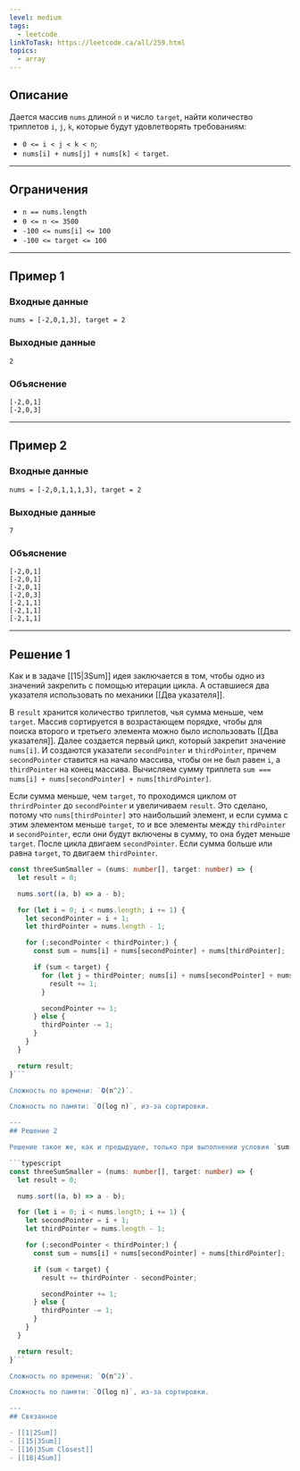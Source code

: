 ```yaml
---
level: medium
tags:
  - leetcode
linkToTask: https://leetcode.ca/all/259.html
topics:
  - array
---
```

## Описание

Дается массив `nums` длиной `n` и число `target`, найти количество триплетов `i`, `j`, `k`, которые будут удовлетворять требованиям:

- `0 <= i < j < k < n`;
- `nums[i] + nums[j] + nums[k] < target`.

---
## Ограничения

- `n == nums.length`
- `0 <= n <= 3500`
- `-100 <= nums[i] <= 100`
- `-100 <= target <= 100`

---
## Пример 1

### Входные данные

```
nums = [-2,0,1,3], target = 2
```
### Выходные данные

```
2
```
### Объяснение

```
[-2,0,1]
[-2,0,3]
```

---
## Пример 2

### Входные данные

```
nums = [-2,0,1,1,1,3], target = 2
```
### Выходные данные

```
7
```
### Объяснение

```
[-2,0,1]
[-2,0,1]
[-2,0,1]
[-2,0,3]
[-2,1,1]
[-2,1,1]
[-2,1,1]
```

---
## Решение 1

Как и в задаче [[15|3Sum]] идея заключается в том, чтобы одно из значений закрепить с помощью итерации цикла. А оставшиеся два указателя использовать по механики [[Два указателя]].

В `result` хранится количество триплетов, чья сумма меньше, чем `target`. Массив сортируется в возрастающем порядке, чтобы для поиска второго и третьего элемента можно было использовать [[Два указателя]]. Далее создается первый цикл, который закрепит значение `nums[i]`. И создаются указатели `secondPointer` и `thirdPointer`, причем `secondPointer` ставится на начало массива,  чтобы он не был равен `i`, а `thirdPointer` на конец массива. Вычисляем сумму триплета `sum === nums[i] + nums[secondPointer] + nums[thirdPointer]`.

Если сумма меньше, чем `target`, то проходимся циклом от `thrirdPointer` до `secondPointer` и увеличиваем `result`. Это сделано, потому что `nums[thirdPointer]` это наибольший элемент, и если сумма с этим элементом меньше `target`, то и все элементы между `thirdPointer` и `secondPointer`, если они будут включены в сумму, то она будет меньше `target`. После цикла двигаем `secondPointer`. Если сумма больше или равна `target`, то двигаем `thirdPointer`.

```typescript
const threeSumSmaller = (nums: number[], target: number) => {
  let result = 0;

  nums.sort((a, b) => a - b);

  for (let i = 0; i < nums.length; i += 1) {
    let secondPointer = i + 1;
    let thirdPointer = nums.length - 1;

    for (;secondPointer < thirdPointer;) {
      const sum = nums[i] + nums[secondPointer] + nums[thirdPointer];

      if (sum < target) {
        for (let j = thirdPointer; nums[i] + nums[secondPointer] + nums[j] < target && secondPointer < j; j -= 1) {
          result += 1;
        }

        secondPointer += 1;
      } else {
        thirdPointer -= 1;
      }
    }
  }

  return result;
}```

Сложность по времени: `O(n^2)`.

Сложность по памяти: `O(log n)`, из-за сортировки.

---
## Решение 2

Решение такое же, как и предыдущее, только при выполнении условия `sum < target` выполняется не цикл `for`, а разность `thirdPointer - secondPointer` и плюсуем к `result`, таким способом также можно посчитать количество элементов между `thirdPointer` и `secondPointer`.

```typescript
const threeSumSmaller = (nums: number[], target: number) => {
  let result = 0;

  nums.sort((a, b) => a - b);

  for (let i = 0; i < nums.length; i += 1) {
    let secondPointer = i + 1;
    let thirdPointer = nums.length - 1;

    for (;secondPointer < thirdPointer;) {
      const sum = nums[i] + nums[secondPointer] + nums[thirdPointer];

      if (sum < target) {
        result += thirdPointer - secondPointer;

        secondPointer += 1;
      } else {
        thirdPointer -= 1;
      }
    }
  }

  return result;
}```

Сложность по времени: `O(n^2)`.

Сложность по памяти: `O(log n)`, из-за сортировки.

---
## Связанное

- [[1|2Sum]]
- [[15|3Sum]]
- [[16|3Sum Closest]]
- [[18|4Sum]]